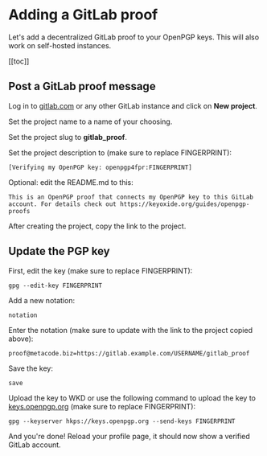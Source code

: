# Adding a GitLab proof

Let's add a decentralized GitLab proof to your OpenPGP keys. This will also work on self-hosted instances.

[[toc]]

## Post a GitLab proof message

Log in to [gitlab.com](https://gitlab.com) or any other GitLab instance and click on **New project**.

Set the project name to a name of your choosing.

Set the project slug to **gitlab_proof**.

Set the project description to (make sure to replace FINGERPRINT):

```
[Verifying my OpenPGP key: openpgp4fpr:FINGERPRINT]
```

Optional: edit the README.md to this:

```
This is an OpenPGP proof that connects my OpenPGP key to this GitLab account. For details check out https://keyoxide.org/guides/openpgp-proofs
```

After creating the project, copy the link to the project.

## Update the PGP key

First, edit the key (make sure to replace FINGERPRINT):

`gpg --edit-key FINGERPRINT`

Add a new notation:

`notation`

Enter the notation (make sure to update with the link to the project copied above):

`proof@metacode.biz=https://gitlab.example.com/USERNAME/gitlab_proof`

Save the key:

`save`

Upload the key to WKD or use the following command to upload the key to [keys.openpgp.org](https://keys.openpgp.org) (make sure to replace FINGERPRINT):

`gpg --keyserver hkps://keys.openpgp.org --send-keys FINGERPRINT`

And you're done! Reload your profile page, it should now show a verified GitLab account.

